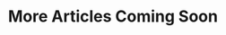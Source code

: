 ---
title: More Articles Coming Soon
description: COMING SOON 2025!
image: https://images.unsplash.com/photo-1494597564530-871f2b93ac55?ixlib=rb-4.1.0&ixid=M3wxMjA3fDB8MHxwaG90by1wYWdlfHx8fGVufDB8fHx8fA%3D%3D&auto=format&fit=crop&q=80&w=1113
tag: post
layout: base.njk
---